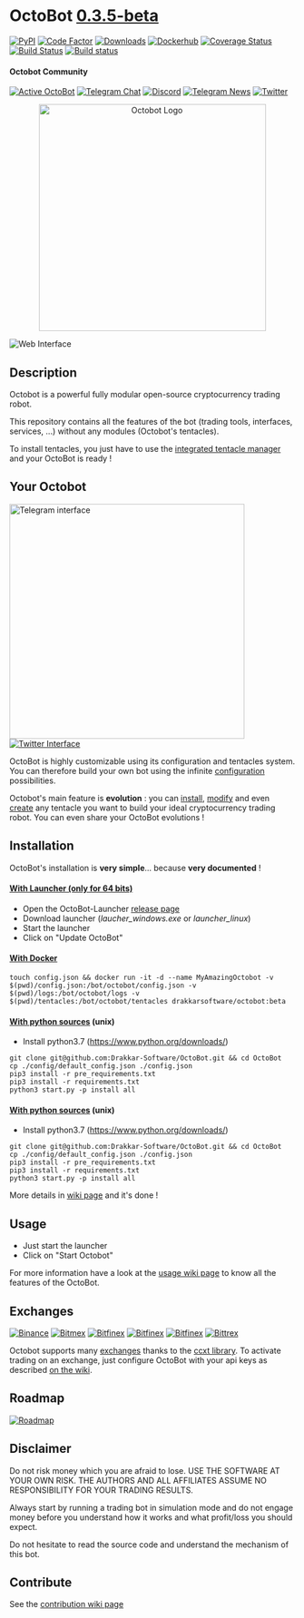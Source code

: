# OctoBot [0.3.5-beta](https://github.com/Drakkar-Software/OctoBot/tree/dev/docs/CHANGELOG.md)
[![PyPI](https://img.shields.io/pypi/v/OctoBot.svg)](https://pypi.python.org/pypi/OctoBot/)
[![Code Factor](https://www.codefactor.io/repository/github/Drakkar-Software/OctoBot/badge)](https://www.codefactor.io/repository/github/Drakkar-Software/OctoBot/overview/dev) 
[![Downloads](https://pepy.tech/badge/octobot/month)](https://pepy.tech/project/octobot)
[![Dockerhub](https://img.shields.io/docker/pulls/drakkarsoftware/octobot.svg)](https://hub.docker.com/r/drakkarsoftware/octobot)
[![Coverage Status](https://img.shields.io/coveralls/github/Drakkar-Software/OctoBot.svg)](https://coveralls.io/github/Drakkar-Software/OctoBot?branch=dev) 
[![Build Status](https://api.travis-ci.org/Drakkar-Software/OctoBot.svg?branch=dev)](https://travis-ci.org/Drakkar-Software/OctoBot) 
[![Build status](https://ci.appveyor.com/api/projects/status/jr9o8sghywnued9x?svg=true)](https://ci.appveyor.com/project/Herklos/octobot)

#### Octobot Community
[![Active OctoBot](https://img.shields.io/badge/dynamic/json.svg?&url=https://octobotmetrics.herokuapp.com/metrics/community/count/0/-1/0&query=$.total&color=green&label=OctoBots%20online%20this%20month)]()
[![Telegram Chat](https://img.shields.io/badge/telegram-chat-green.svg)](https://t.me/joinchat/F9cyfxV97ZOaXQ47H5dRWw)
[![Discord](https://img.shields.io/discord/530629985661222912.svg?logo=discord)](https://discord.gg/vHkcb8W)
[![Telegram News](https://img.shields.io/badge/telegram-news-blue.svg)](https://t.me/OctoBot_Project)
[![Twitter](https://img.shields.io/twitter/follow/DrakkarsOctobot.svg?label=Follow&style=social)](https://twitter.com/DrakkarsOctobot)
<p align="center">
<img src="../assets/octopus.svg" alt="Octobot Logo" height="400" width="400">
</p>

![Web Interface](../assets/web-interface.gif)
## Description
Octobot is a powerful fully modular open-source cryptocurrency trading robot.

This repository contains all the features of the bot (trading tools, interfaces, services, ...) without any modules (Octobot's tentacles).

To install tentacles, you just have to use the [integrated tentacle manager](https://github.com/Drakkar-Software/OctoBot/wiki/Tentacle-Manager) 
and your OctoBot is ready ! 

## Your Octobot
<a href="https://github.com/Drakkar-Software/OctoBot/blob/assets/telegram-interface.png"><img src="../assets/telegram-interface.png" height="414" alt="Telegram interface"></a>
[![Twitter Interface](../assets/twitter-interface.png)](https://twitter.com/HerklosBotCrypt)

OctoBot is highly customizable using its configuration and tentacles system. You can therefore build your own bot using the infinite [configuration](https://github.com/Drakkar-Software/OctoBot/wiki/Configuration) possibilities.

Octobot's main feature is **evolution** : you can [install](https://github.com/Drakkar-Software/OctoBot/wiki/Tentacle-Manager), 
[modify](https://github.com/Drakkar-Software/OctoBot/wiki/Customize-your-OctoBot) and even [create](https://github.com/Drakkar-Software/OctoBot/wiki/Customize-your-OctoBot) any tentacle you want to build your ideal cryptocurrency trading robot. You can even share your OctoBot evolutions !

## Installation
OctoBot's installation is **very simple**... because **very documented** !

#### [With Launcher (only for 64 bits)](https://github.com/Drakkar-Software/OctoBot/wiki/Installation)
- Open the OctoBot-Launcher [release page](https://github.com/Drakkar-Software/OctoBot-Launcher/releases)
- Download launcher (*laucher_windows.exe* or *launcher_linux*)
- Start the launcher
- Click on "Update OctoBot"

#### [With Docker](https://github.com/Drakkar-Software/OctoBot/wiki/With-Docker)
```
touch config.json && docker run -it -d --name MyAmazingOctobot -v $(pwd)/config.json:/bot/octobot/config.json -v $(pwd)/logs:/bot/octobot/logs -v $(pwd)/tentacles:/bot/octobot/tentacles drakkarsoftware/octobot:beta
```

#### [With python sources](https://github.com/Drakkar-Software/OctoBot/wiki/With-Python-only) (unix)
- Install python3.7 (https://www.python.org/downloads/)
```
git clone git@github.com:Drakkar-Software/OctoBot.git && cd OctoBot
cp ./config/default_config.json ./config.json
pip3 install -r pre_requirements.txt
pip3 install -r requirements.txt
python3 start.py -p install all
```

#### [With python sources](https://github.com/Drakkar-Software/OctoBot/wiki/With-Python-only) (unix)
- Install python3.7 (https://www.python.org/downloads/)
```
git clone git@github.com:Drakkar-Software/OctoBot.git && cd OctoBot
cp ./config/default_config.json ./config.json
pip3 install -r pre_requirements.txt
pip3 install -r requirements.txt
python3 start.py -p install all
```

More details in [wiki page](https://github.com/Drakkar-Software/OctoBot/wiki#installation) and it's done !

## Usage
- Just start the launcher
- Click on "Start Octobot"

For more information have a look at the 
[usage wiki page](https://github.com/Drakkar-Software/OctoBot/wiki/Usage) to know all the features of the OctoBot.


## Exchanges
[![Binance](../assets/binance-logo.png)](https://www.binance.com)
[![Bitmex](../assets/bitmex-logo.png)](https://bitmex.com)
[![Bitfinex](../assets/coinbasepro-logo.png)](https://pro.coinbase.com)
[![Bitfinex](../assets/kucoin-logo.png)](https://www.kucoin.com)
[![Bitfinex](../assets/bitfinex-logo.png)](https://www.bitfinex.com)
[![Bittrex](../assets/bittrex-logo.png)](https://bittrex.com)

Octobot supports many [exchanges](https://github.com/Drakkar-Software/OctoBot/wiki/Exchanges#octobot-official-supported-exchanges) thanks to the [ccxt library](https://github.com/ccxt/ccxt). 
To activate trading on an exchange, just configure OctoBot with your api keys as described [on the wiki](https://github.com/Drakkar-Software/OctoBot/wiki/Exchanges).

## Roadmap
[![Roadmap](../assets/roadmap_open_beta.svg)](https://github.com/Drakkar-Software/OctoBot/tree/assets/roadmap_open_beta.png)

## Disclaimer
Do not risk money which you are afraid to lose. USE THE SOFTWARE AT YOUR OWN RISK. THE AUTHORS 
AND ALL AFFILIATES ASSUME NO RESPONSIBILITY FOR YOUR TRADING RESULTS. 

Always start by running a trading bot in simulation mode and do not engage money
before you understand how it works and what profit/loss you should
expect.

Do not hesitate to read the source code and understand the mechanism of this bot.

## Contribute
See the [contribution wiki page](https://github.com/Drakkar-Software/OctoBot/wiki/Contribution)
